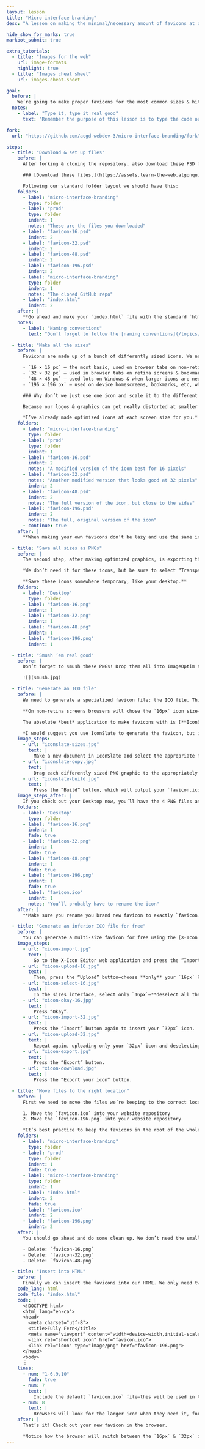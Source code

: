 ```yaml
---
layout: lesson
title: "Micro interface branding"
desc: "A lesson on making the minimal/necessary amount of favicons at different dimensions & getting them to load."

hide_show_for_marks: true
markbot_submit: true

extra_tutorials:
  - title: "Images for the web"
    url: image-formats
    highlight: true
  - title: "Images cheat sheet"
    url: images-cheat-sheet

goal:
  before: |
    We’re going to make proper favicons for the most common sizes & hit most of the use cases. You can go really crazy with different favicons for different platforms and crazy amounts of sizes. But most often it’s unnecessary—doing just the most common minimum version is good enough.
  notes:
    - label: "Type it, type it real good"
      text: "Remember the purpose of this lesson is to type the code out yourself—build up that muscle memory in your fingers!"

fork:
  url: "https://github.com/acgd-webdev-3/micro-interface-branding/fork"

steps:
  - title: "Download & set up files"
    before: |
      After forking & cloning the repository, also download these PSD files for our favicons.

      ### [Download these files.](https://assets.learn-the-web.algonquindesign.ca/web-dev-3/micro-interface-branding-download.zip)

      Following our standard folder layout we should have this:
    folders:
      - label: "micro-interface-branding"
        type: folder
      - label: "prod"
        type: folder
        indent: 1
        notes: "These are the files you downloaded"
      - label: "favicon-16.psd"
        indent: 2
      - label: "favicon-32.psd"
        indent: 2
      - label: "favicon-48.psd"
        indent: 2
      - label: "favicon-196.psd"
        indent: 2
      - label: "micro-interface-branding"
        type: folder
        indent: 1
        notes: "The cloned GitHub repo"
      - label: "index.html"
        indent: 2
    after: |
      **Go ahead and make your `index.html` file with the standard `html5` & `viewport` snippets—but we won’t need anything else.**
    notes:
      - label: "Naming conventions"
        text: "Don’t forget to follow the [naming conventions](/topics/naming-paths-cheat-sheet/#naming-conventions)."

  - title: "Make all the sizes"
    before: |
      Favicons are made up of a bunch of differently sized icons. We need all these different icons sizes for different situations, different browsers, and better rendering.

      - `16 × 16 px` — the most basic, used on browser tabs on non-retina screens
      - `32 × 32 px` — used in browser tabs on retina screens & bookmarks
      - `48 × 48 px` — used lots on Windows & when larger icons are needed
      - `196 × 196 px` — used on device homescreens, bookmarks, etc, wherever a large size is helpful

      ### Why don’t we just use one icon and scale it to the different sizes automatically?

      Because our logos & graphics can get really distorted at smaller pixel dimensions. It’s best to spend a few minutes to tweak and massage the icon for different sizes. *Or even make a modified/simplified version for the smallest pixel sizes.*

      *I’ve already made optimized icons at each screen size for you.*
    folders:
      - label: "micro-interface-branding"
        type: folder
      - label: "prod"
        type: folder
        indent: 1
      - label: "favicon-16.psd"
        indent: 2
        notes: "A modified version of the icon best for 16 pixels"
      - label: "favicon-32.psd"
        notes: "Another modified version that looks good at 32 pixels"
        indent: 2
      - label: "favicon-48.psd"
        indent: 2
        notes: "The full version of the icon, but close to the sides"
      - label: "favicon-196.psd"
        indent: 2
        notes: "The full, original version of the icon"
      - continue: true
    after: |
      **When making your own favicons don’t be lazy and use the same icon for every size, spend time optimizing it for different pixel dimensions.**

  - title: "Save all sizes as PNGs"
    before: |
      The second step, after making optimized graphics, is exporting them all as PNGs. Use Photoshop’s “Save for Web” and choose “PNG-24”.

      *We don’t need it for these icons, but be sure to select “Transparency” for your own icons if they have see through areas.*

      **Save these icons somewhere temporary, like your desktop.**
    folders:
      - label: "Desktop"
        type: folder
      - label: "favicon-16.png"
        indent: 1
      - label: "favicon-32.png"
        indent: 1
      - label: "favicon-48.png"
        indent: 1
      - label: "favicon-196.png"
        indent: 1

  - title: "Smush ’em real good"
    before: |
      Don’t forget to smush these PNGs! Drop them all into ImageOptim to get them as small as they can be.

      ![](smush.jpg)

  - title: "Generate an ICO file"
    before: |
      We need to generate a specialized favicon file: the ICO file. This is a container format that actually has multiple differently sized graphics inside. Specifically we want `16px`, `32px` & `48px` size icons inside the ICO container. *The browser will choose whichever suits its purpose.*

      **On non-retina screens browsers will chose the `16px` icon size—form within the single `.ico` file—to show in tabs. But on retina screens they’ll choose the `32px` size icon—all from within the single file format.**

      The absolute *best* application to make favicons with is [**IconSlate**](http://www.kodlian.com/apps/icon-slate)—but it costs about $7. (*It’s totally worth it.*) No other application will allow us to use the `48px` icon that we really need.

      *I would suggest you use IconSlate to generate the favicon, but if you don’t want to spend the money, skip to the next step and see how to do it for free.*
    image_steps:
      - url: "iconslate-sizes.jpg"
        text: |
          Make a new document in IconSlate and select the appropriate format & sizes: `ico` with `16`, `32` & `48`
      - url: "iconslate-copy.jpg"
        text: |
          Drag each differently sized PNG graphic to the appropriately sized box in IconSlate.
      - url: "iconslate-build.jpg"
        text: |
          Press the “Build” button, which will output your `favicon.ico` file. Save it to your Desktop for now.
    image_steps_after: |
      If you check out your Desktop now, you’ll have the 4 PNG files and your new ICO file.
    folders:
      - label: "Desktop"
        type: folder
      - label: "favicon-16.png"
        indent: 1
        fade: true
      - label: "favicon-32.png"
        indent: 1
        fade: true
      - label: "favicon-48.png"
        indent: 1
        fade: true
      - label: "favicon-196.png"
        indent: 1
        fade: true
      - label: "favicon.ico"
        indent: 1
        notes: "You’ll probably have to rename the icon"
    after: |
      **Make sure you rename you brand new favicon to exactly `favicon.ico` for it to work properly.**

  - title: "Generate an inferior ICO file for free"
    before: |
      You can generate a multi-size favicon for free using the [X-Icon Editor](http://www.xiconeditor.com/) web application. Unfortunately it does not support the `48px` size icon so it’ll make favicons that are missing a big chunk of use cases.
    image_steps:
      - url: "xicon-import.jpg"
        text: |
          Go to the X-Icon Editor web application and press the “Import” button.
      - url: "xicon-upload-16.jpg"
        text: |
          Then, press the “Upload” button—choose **only** your `16px` PNG graphic.
      - url: "xicon-select-16.jpg"
        text: |
          In the sizes interface, select only `16px`—**deselect all the other sizes.**
      - url: "xicon-okay-16.jpg"
        text: |
          Press “Okay”.
      - url: "xicon-import-32.jpg"
        text: |
          Press the “Import” button again to insert your `32px` icon.
      - url: "xicon-upload-32.jpg"
        text: |
          Repeat again, uploading only your `32px` icon and deselecting everything except the `32px` size. Press “Okay”.
      - url: "xicon-export.jpg"
        text: |
          Press the “Export” button.
      - url: "xicon-download.jpg"
        text: |
          Press the “Export your icon” button.

  - title: "Move files to the right location"
    before: |
      First we need to move the files we’re keeping to the correct location.

      1. Move the `favicon.ico` into your website repository
      2. Move the `favicon-196.png` into your website repository

      *It’s best practice to keep the favicons in the root of the whole website folder.*
    folders:
      - label: "micro-interface-branding"
        type: folder
      - label: "prod"
        type: folder
        indent: 1
        fade: true
      - label: "micro-interface-branding"
        type: folder
        indent: 1
      - label: "index.html"
        indent: 2
        fade: true
      - label: "favicon.ico"
        indent: 2
      - label: "favicon-196.png"
        indent: 2
    after: |
      You should go ahead and do some clean up. We don’t need the smaller favicon PNGs any more, so delete the following images:

      - Delete: `favicon-16.png`
      - Delete: `favicon-32.png`
      - Delete: `favicon-48.png`

  - title: "Insert into HTML"
    before: |
      Finally we can insert the favicons into our HTML. We only need two new tags to make this work—both in the `<head>` of our HTML document.
    code_lang: html
    code_file: "index.html"
    code: |
      <!DOCTYPE html>
      <html lang="en-ca">
      <head>
        <meta charset="utf-8">
        <title>Fully Fern</title>
        <meta name="viewport" content="width=device-width,initial-scale=1">
        <link rel="shortcut icon" href="favicon.ico">
        <link rel="icon" type="image/png" href="favicon-196.png">
      </head>
      <body>
      ⋮
    lines:
      - num: "1-6,9,10"
        fade: true
      - num: 7
        text: |
          Include the default `favicon.ico` file—this will be used in tabs and many different situations. The browser will extract whichever size from within the file that it needs.
      - num: 8
        text: |
          Browsers will look for the larger icon when they need it, for homescreens, etc.
    after: |
      That’s it! Check out your new favicon in the browser.

      *Notice how the browser will switch between the `16px` & `32px` icon when you switch between retina and non-retina screens.*
---
```

